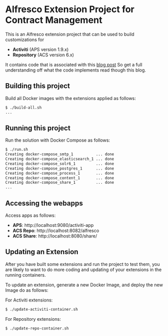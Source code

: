 # Alfresco Extension Project for Contract Management
This is an Alfresco extension project that can be used to build customizations for
 
- **Activiti** (APS version 1.9.x) 
- **Repository** (ACS version 6.x)  

It contains code that is associated with this [blog post](https://community.alfresco.com/people/gravitonian/blog/2018/11/06/building-content-and-process-solutions-with-acs-60-aps-19-and-adf-26)
So get a full understanding off what the code implements read though this blog. 
 
## Building this project
Build all Docker images with the extensions applied as follows:

```bash
$ ./build-all.sh 
...
```

## Running this project
Run the solution with Docker Compose as follows:

```bash
$ ./run.sh 
Creating docker-compose_smtp_1          ... done
Creating docker-compose_elasticsearch_1 ... done
Creating docker-compose_solr6_1         ... done
Creating docker-compose_postgres_1      ... done
Creating docker-compose_process_1       ... done
Creating docker-compose_content_1       ... done
Creating docker-compose_share_1         ... done
...
```

## Accessing the webapps
Access apps as follows:

- **APS**: http://localhost:9080/activiti-app
- **ACS Repo**: http://localhost:8082/alfresco
- **ACS Share**: http://localhost:8080/share/  

## Updating an Extension
After you have built some extensions and run the project to test them, you are likely to want to 
do more coding and updating of your extensions in the running containers. 
 
To update an extension, generate a new Docker Image, and deploy the new Image do as follows:

For Activiti extensions: 

```bash
$ ./update-activiti-container.sh
```

For Repository extensions: 

```bash
$ ./update-repo-container.sh
```

